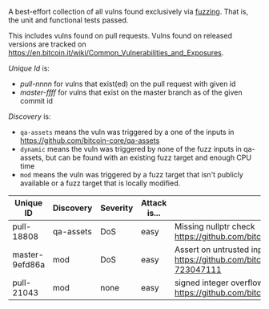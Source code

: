 A best-effort collection of all vulns found exclusively via [fuzzing](https://github.com/bitcoin/bitcoin/blob/master/doc/fuzzing.md). That is, the unit and functional tests passed.

This includes vulns found on pull requests. Vulns found on released versions are tracked on https://en.bitcoin.it/wiki/Common_Vulnerabilities_and_Exposures.

_Unique Id_ is:

* _pull-nnnn_ for vulns that exist(ed) on the pull request with given id
* _master-ffff_ for vulns that exist on the master branch as of the given commit id

_Discovery_ is:

* `qa-assets` means the vuln was triggered by a one of the inputs in https://github.com/bitcoin-core/qa-assets
* `dynamic` means the vuln was triggered by none of the fuzz inputs in qa-assets, but can be found with an existing fuzz target and enough CPU time
* `mod` means the vuln was triggered by a fuzz target that isn't publicly available or a fuzz target that is locally modified.


| Unique ID           | Discovery | Severity | Attack is... | Flaw                  |
|---------------------|-----------|----------|--------------|-----------------------|
| pull-18808          | qa-assets | DoS      | easy         | Missing nullptr check https://github.com/bitcoin/bitcoin/pull/18808#discussion_r417307258 |
| master-9efd86a      | mod       | DoS      | easy         | Assert on untrusted input https://github.com/bitcoin/bitcoin/pull/20317#issuecomment-723047111 |
| pull-21043          | mod       | none     | easy         | signed integer overflow in version message processing https://github.com/bitcoin/bitcoin/pull/21043 |